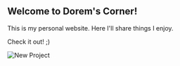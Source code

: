 ## Welcome to Dorem's Corner!

This is my personal website. Here I'll share things I enjoy.

Check it out! ;)


![New Project](https://github.com/user-attachments/assets/1d66f900-3e85-42d6-9da9-5e13f805fbb3)
